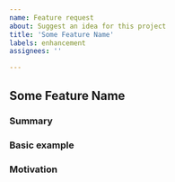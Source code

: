 ```yaml
---
name: Feature request
about: Suggest an idea for this project
title: 'Some Feature Name'
labels: enhancement
assignees: ''

---
```


<!-- FEATURE REQUEST -->

<!-- Name -->
## Some Feature Name

### Summary
<!-- Brief explanation of the feature. -->

### Basic example
<!-- If the proposal involves a new or changed API, include a basic code example. -->
<!-- Omit this section if it's not applicable. -->

### Motivation
<!-- Why are we doing this? What use cases does it support? What is the expected outcome? -->
